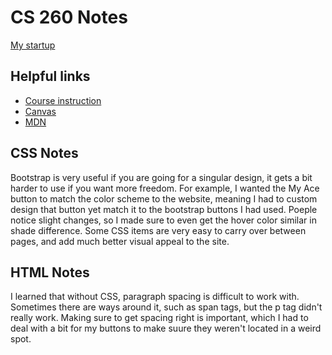 # CS 260 Notes

[My startup](https://startup.libraryace.click/)

## Helpful links

- [Course instruction](https://github.com/webprogramming260)
- [Canvas](https://byu.instructure.com)
- [MDN](https://developer.mozilla.org)

## CSS Notes

Bootstrap is very useful if you are going for a singular design, it gets a bit harder to use if you want more freedom. For example, I wanted the My Ace button to match the color scheme to the website, meaning I had to custom design that button yet match it to the bootstrap buttons I had used. Poeple notice slight changes, so I made sure to even get the hover color similar in shade difference. Some CSS items are very easy to carry over between pages, and add much better visual appeal to the site.

## HTML Notes

I learned that without CSS, paragraph spacing is difficult to work with. Sometimes there are ways around it, such as span tags, but the p tag didn't really work. Making sure to get spacing right is important, which I had to deal with a bit for my buttons to make suure they weren't located in a weird spot.
